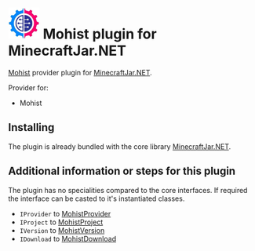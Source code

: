 <img src="Resources/Mohist.png" alt= “Mohist” width="64" height="64"> Mohist plugin for MinecraftJar.NET
======

[Mohist](https://mohistmc.com/) provider plugin for [MinecraftJar.NET](../../README.md).

Provider for:
- Mohist

## Installing

The plugin is already bundled with the core library [MinecraftJar.NET](../../README.md).

## Additional information or steps for this plugin

The plugin has no specialities compared to the core interfaces.
If required the interface can be casted to it's instantiated classes.

- `IProvider` to [MohistProvider](MohistProvider.cs)
- `IProject` to [MohistProject](Model/MohistProject.cs)
- `IVersion` to [MohistVersion](Model/MohistVersion.cs)
- `IDownload` to [MohistDownload](Model/MohistDownload.cs)